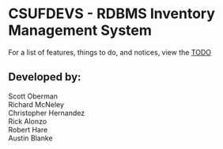 # CSUFDEVS - RDBMS Inventory Management System

For a list of features, things to do, and notices, view the [TODO](https://github.com/scottoberman/CSUFDevs/blob/master/todo.md)


## Developed by:
Scott Oberman  
Richard McNeley  
Christopher Hernandez  
Rick Alonzo  
Robert Hare  
Austin Blanke
